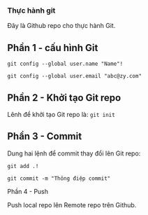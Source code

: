 ### Thực hành git
Đây là Github repo cho thực hành Git.

## Phần 1 - cấu hình Git

```
git config --global user.name "Name"!

git config --global user.email "abc@zy.com"
```

## Phần 2 - Khởi tạo Git repo

Lênh để khởi tạo Git repo là: `git init`

## Phần 3 - Commit

Dung hai lệnh để commit thay đổi lên Git repo:

```
git add .!

git commit -m "Thông điệp commit"
```
Phần 4 - Push

Push local repo lên Remote repo trên Github.
